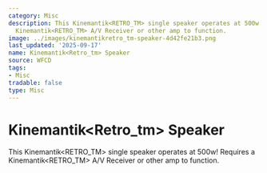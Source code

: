 ```yaml
---
category: Misc
description: This Kinemantik<RETRO_TM> single speaker operates at 500w! Requires a
  Kinemantik<RETRO_TM> A/V Receiver or other amp to function.
image: ../images/kinemantikretro_tm-speaker-4d42fe21b3.png
last_updated: '2025-09-17'
name: Kinemantik<Retro_tm> Speaker
source: WFCD
tags:
- Misc
tradable: false
type: Misc
---
```


# Kinemantik<Retro_tm> Speaker

This Kinemantik<RETRO_TM> single speaker operates at 500w! Requires a Kinemantik<RETRO_TM> A/V Receiver or other amp to function.

